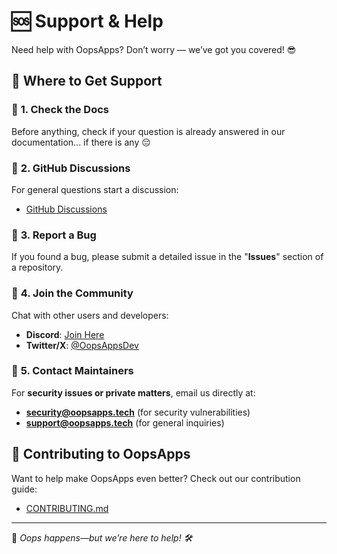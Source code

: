 # 🆘 Support & Help

Need help with OopsApps? Don’t worry — we’ve got you covered! 😎

## 📌 Where to Get Support

### 🔹 **1. Check the Docs**
Before anything, check if your question is already answered in our documentation... if there is any 😔

### 🔹 **2. GitHub Discussions**
For general questions start a discussion:
- [GitHub Discussions](https://github.com/orgs/OopsApps/discussions)

### 🔹 **3. Report a Bug**
If you found a bug, please submit a detailed issue in the "**Issues**" section of a repository.

### 🔹 **4. Join the Community**
Chat with other users and developers:
- **Discord**: [Join Here](https://iconical.dev/discord)
- **Twitter/X**: [@OopsAppsDev](https://x.com/OopsAppsDev)

### 🔹 **5. Contact Maintainers**
For **security issues or private matters**, email us directly at:
- **security@oopsapps.tech** (for security vulnerabilities)
- **support@oopsapps.tech** (for general inquiries)

## 🚀 Contributing to OopsApps
Want to help make OopsApps even better? Check out our contribution guide:
- [CONTRIBUTING.md](https://github.com/OopsApps/.github/blob/main/CONTRIBUTING.md)

---

📌 *Oops happens—but we’re here to help! 🛠️*
